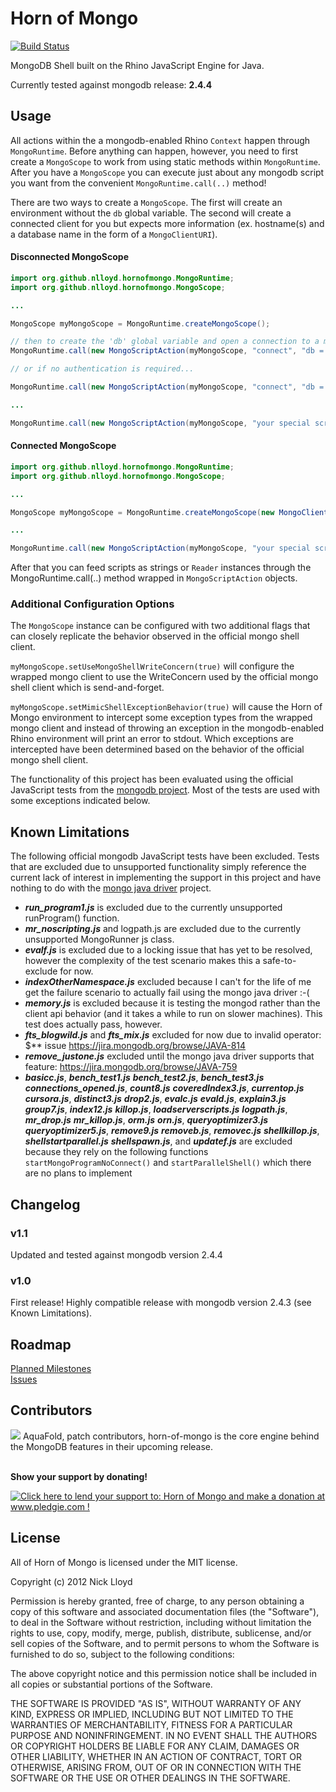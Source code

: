 Horn of Mongo
=============
[![Build Status](https://travis-ci.org/nlloyd/horn-of-mongo.png?branch=master)](https://travis-ci.org/nlloyd/horn-of-mongo)

MongoDB Shell built on the Rhino JavaScript Engine for Java.

Currently tested against mongodb release: <strong>2.4.4</strong>

## Usage

All actions within the a mongodb-enabled Rhino `Context` happen through `MongoRuntime`.  Before anything can happen, however, you need to first create a `MongoScope` to work from using static methods within `MongoRuntime`.  After you have a `MongoScope` you can execute just about any mongodb script you want from the convenient `MongoRuntime.call(..)` method!

There are two ways to create a `MongoScope`.  The first will create an environment without the `db` global variable.  The second will create a connected client for you but expects more information (ex. hostname(s) and a database name in the form of a `MongoClientURI`).

#### Disconnected MongoScope
```java
import org.github.nlloyd.hornofmongo.MongoRuntime;
import org.github.nlloyd.hornofmongo.MongoScope;

...

MongoScope myMongoScope = MongoRuntime.createMongoScope();

// then to create the 'db' global variable and open a connection to a mongod instance...
MongoRuntime.call(new MongoScriptAction(myMongoScope, "connect", "db = connect('someHost:27017/someDb',myUserName,myPassword);"));

// or if no authentication is required...

MongoRuntime.call(new MongoScriptAction(myMongoScope, "connect", "db = connect('someHost:27017/someDb',null,null);"));

...

MongoRuntime.call(new MongoScriptAction(myMongoScope, "your special script, or a Reader instead of this string"));
```

#### Connected MongoScope
```java
import org.github.nlloyd.hornofmongo.MongoRuntime;
import org.github.nlloyd.hornofmongo.MongoScope;

...

MongoScope myMongoScope = MongoRuntime.createMongoScope(new MongoClientURI("mongodb://localhost/test"), true, true);

...

MongoRuntime.call(new MongoScriptAction(myMongoScope, "your special script, or a Reader instead of this string"));
```

After that you can feed scripts as strings or `Reader` instances through the MongoRuntime.call(..) method wrapped in `MongoScriptAction` objects.

### Additional Configuration Options

The `MongoScope` instance can be configured with two additional flags that can closely replicate the behavior observed in the official mongo shell client.

`myMongoScope.setUseMongoShellWriteConcern(true)` will configure the wrapped mongo client to use the WriteConcern used by the official mongo shell client which is send-and-forget.

`myMongoScope.setMimicShellExceptionBehavior(true)` will cause the Horn of Mongo environment to intercept some exception types from the wrapped mongo client and instead of throwing an exception in the mongodb-enabled Rhino environment will print an error to stdout.  Which exceptions are intercepted have been determined based on the behavior of the official mongo shell client.

The functionality of this project has been evaluated using the official JavaScript tests from the <a href='https://github.com/mongodb/mongo'>mongodb project</a>.  Most of the tests are used with some exceptions indicated below. 

## Known Limitations

The following official mongodb JavaScript tests have been excluded.  Tests that are excluded due to unsupported functionality simply reference the current lack of interest in implementing the support in this project and have nothing to do with the <a href='https://github.com/mongodb/mongo-java-driver'>mongo java driver</a> project.

* **_run_program1.js_** is excluded due to the currently unsupported runProgram() function.
* **_mr_noscripting.js_** and logpath.js are excluded due to the currently
unsupported MongoRunner js class.
* **_evalf.js_** is excluded due to a locking issue that has yet to be resolved, however the complexity of the test scenario makes this a safe-to-exclude for now.
* **_indexOtherNamespace.js_** excluded because I can't for the life of me get the failure scenario to actually fail using the mongo java driver :-(
* **_memory.js_** is excluded because it is testing the mongod rather than the
client api behavior (and it takes a while to run on slower machines).
This test does actually pass, however.
* **_fts_blogwild.js_** and **_fts_mix.js_** excluded for now due to invalid operator: $** issue https://jira.mongodb.org/browse/JAVA-814
* **_remove_justone.js_** excluded until the mongo java driver supports that feature: https://jira.mongodb.org/browse/JAVA-759
* **_basicc.js_**, **_bench_test1.js_**
**_bench_test2.js_**, **_bench_test3.js_**
**_connections_opened.js_**, **_count8.js_**
**_coveredIndex3.js_**, **_currentop.js_**
**_cursora.js_**, **_distinct3.js_**
**_drop2.js_**, **_evalc.js_**
**_evald.js_**, **_explain3.js_**
**_group7.js_**, **_index12.js_**
**_killop.js_**, **_loadserverscripts.js_**
**_logpath.js_**, **_mr_drop.js_**
**_mr_killop.js_**, **_orm.js_**
**_orn.js_**, **_queryoptimizer3.js_**
**_queryoptimizer5.js_**, **_remove9.js_**
**_removeb.js_**, **_removec.js_**
**_shellkillop.js_**, **_shellstartparallel.js_**
**_shellspawn.js_**, and **_updatef.js_** are excluded because they rely on the following functions `startMongoProgramNoConnect()` and `startParallelShell()` which there are no plans to implement

## Changelog

### v1.1

Updated and tested against mongodb version 2.4.4

### v1.0

First release!  Highly compatible release with mongodb version 2.4.3 (see Known Limitations).

## Roadmap

[Planned Milestones](https://github.com/nlloyd/horn-of-mongo/issues/milestones)<br/>
[Issues](https://github.com/nlloyd/horn-of-mongo/issues?labels=&milestone=&page=1&state=open)

## Contributors

<a href="http://www.aquafold.com"><img src="http://www.aquafold.com/images/s_aquadatastudio_130x34.gif" /></a>  AquaFold, patch contributors, horn-of-mongo is the core engine behind the MongoDB features in their upcoming release.

<br/>
<strong>Show your support by donating!</strong>

<a href='http://www.pledgie.com/campaigns/20520'><img alt='Click here to lend your support to: Horn of Mongo and make a donation at www.pledgie.com !' src='http://www.pledgie.com/campaigns/20520.png?skin_name=chrome' border='0' /></a>

## License

All of Horn of Mongo is licensed under the MIT license.

  Copyright (c) 2012 Nick Lloyd

  Permission is hereby granted, free of charge, to any person obtaining a copy
  of this software and associated documentation files (the "Software"), to deal
  in the Software without restriction, including without limitation the rights
  to use, copy, modify, merge, publish, distribute, sublicense, and/or sell
  copies of the Software, and to permit persons to whom the Software is
  furnished to do so, subject to the following conditions:

  The above copyright notice and this permission notice shall be included in
  all copies or substantial portions of the Software.

  THE SOFTWARE IS PROVIDED "AS IS", WITHOUT WARRANTY OF ANY KIND, EXPRESS OR
  IMPLIED, INCLUDING BUT NOT LIMITED TO THE WARRANTIES OF MERCHANTABILITY,
  FITNESS FOR A PARTICULAR PURPOSE AND NONINFRINGEMENT. IN NO EVENT SHALL THE
  AUTHORS OR COPYRIGHT HOLDERS BE LIABLE FOR ANY CLAIM, DAMAGES OR OTHER
  LIABILITY, WHETHER IN AN ACTION OF CONTRACT, TORT OR OTHERWISE, ARISING FROM,
  OUT OF OR IN CONNECTION WITH THE SOFTWARE OR THE USE OR OTHER DEALINGS IN
  THE SOFTWARE.